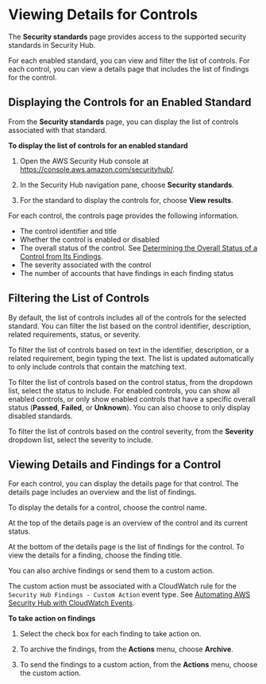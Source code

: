 # Viewing Details for Controls<a name="securityhub-standards-view-controls"></a>

The **Security standards** page provides access to the supported security standards in Security Hub\.

For each enabled standard, you can view and filter the list of controls\. For each control, you can view a details page that includes the list of findings for the control\.

## Displaying the Controls for an Enabled Standard<a name="securityhub-standards-display-control-list"></a>

From the **Security standards** page, you can display the list of controls associated with that standard\.

**To display the list of controls for an enabled standard**

1. Open the AWS Security Hub console at [https://console\.aws\.amazon\.com/securityhub/](https://console.aws.amazon.com/securityhub/)\.

1. In the Security Hub navigation pane, choose **Security standards**\.

1. For the standard to display the controls for, choose **View results**\.

For each control, the controls page provides the following information\.
+ The control identifier and title
+ Whether the control is enabled or disabled
+ The overall status of the control\. See [Determining the Overall Status of a Control from Its Findings](securityhub-standards-results.md#securityhub-standards-results-status)\.
+ The severity associated with the control
+ The number of accounts that have findings in each finding status

## Filtering the List of Controls<a name="securityhub-standards-filter-controls"></a>

By default, the list of controls includes all of the controls for the selected standard\. You can filter the list based on the control identifier, description, related requirements, status, or severity\.

To filter the list of controls based on text in the identifier, description, or a related requirement, begin typing the text\. The list is updated automatically to only include controls that contain the matching text\.

To filter the list of controls based on the control status, from the dropdown list, select the status to include\. For enabled controls, you can show all enabled controls, or only show enabled controls that have a specific overall status \(**Passed**, **Failed**, or **Unknown**\)\. You can also choose to only display disabled standards\.

To filter the list of controls based on the control severity, from the **Severity** dropdown list, select the severity to include\.

## Viewing Details and Findings for a Control<a name="securityhub-standards-control-details"></a>

For each control, you can display the details page for that control\. The details page includes an overview and the list of findings\.

To display the details for a control, choose the control name\.

At the top of the details page is an overview of the control and its current status\.

At the bottom of the details page is the list of findings for the control\. To view the details for a finding, choose the finding title\.

You can also archive findings or send them to a custom action\.

The custom action must be associated with a CloudWatch rule for the `Security Hub Findings - Custom Action` event type\. See [Automating AWS Security Hub with CloudWatch Events](securityhub-cloudwatch-events.md)\.

**To take action on findings**

1. Select the check box for each finding to take action on\.

1. To archive the findings, from the **Actions** menu, choose **Archive**\.

1. To send the findings to a custom action, from the **Actions** menu, choose the custom action\.